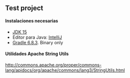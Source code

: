

## Test project

#### Instalaciones necesarias

- [JDK 15](https://www.oracle.com/es/java/technologies/javase-jdk15-downloads.html)
- Editor para Java: [IntelliJ](https://www.jetbrains.com/idea/download/#section=linux)
- [Gradle 6.8.3](https://gradle.org/releases/). Binary only

#### Utilidades Apache String Utils

http://commons.apache.org/proper/commons-lang/apidocs/org/apache/commons/lang3/StringUtils.html